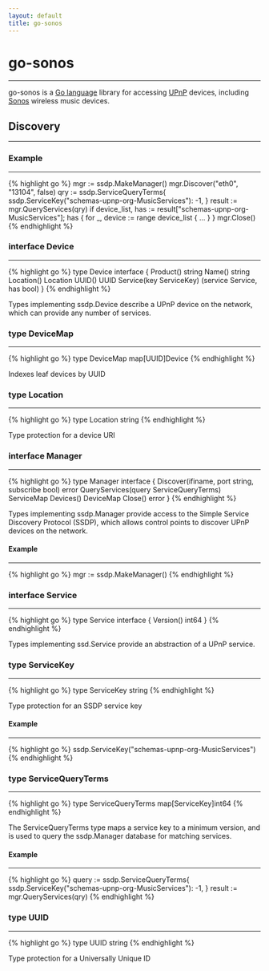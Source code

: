 ```yaml
---
layout: default
title: go-sonos
---
```


# go-sonos
******

go-sonos is a [Go language](http://golang.org/ "The Go Programming Language") library for accessing [UPnP](http://en.wikipedia.org/wiki/Universal_Plug_and_Play "Universal Plug and Play - Wikipedia, the free encyclopedia") devices, including [Sonos](http://www.sonos.com "Sonos WIRELESS Hifi") wireless music devices.

## Discovery
******

### Example
******
{% highlight go %}
mgr := ssdp.MakeManager()
mgr.Discover("eth0", "13104", false)
qry := ssdp.ServiceQueryTerms{
        ssdp.ServiceKey("schemas-upnp-org-MusicServices"): -1,
}
result := mgr.QueryServices(qry)
if device_list, has := result["schemas-upnp-org-MusicServices"]; has {
        for _, device := range device_list {
                ...
        }
}
mgr.Close()
{% endhighlight %}

### interface Device
******

{% highlight go %}
type Device interface {
	Product() string
	Name() string
	Location() Location
	UUID() UUID
	Service(key ServiceKey) (service Service, has bool)
}
{% endhighlight %}

Types implementing ssdp.Device describe a UPnP device on the network,
which can provide any number of services.

### type DeviceMap
******

{% highlight go %}
type DeviceMap map[UUID]Device
{% endhighlight %}

Indexes leaf devices by UUID

### type Location
******

{% highlight go %}
type Location string
{% endhighlight %}

Type protection for a device URI

### interface Manager
******

{% highlight go %}
type Manager interface {
	Discover(ifiname, port string, subscribe bool) error
	QueryServices(query ServiceQueryTerms) ServiceMap
	Devices() DeviceMap
	Close() error
}
{% endhighlight %}

Types implementing ssdp.Manager provide access to the Simple Service
Discovery Protocol (SSDP), which allows control points to discover UPnP
devices on the network.

#### Example
******
{% highlight go %}
mgr := ssdp.MakeManager()
{% endhighlight %}

### interface Service
******

{% highlight go %}
type Service interface {
    Version() int64
}
{% endhighlight %}

Types implementing ssd.Service provide an abstraction of a UPnP service.

### type ServiceKey
******

{% highlight go %}
type ServiceKey string
{% endhighlight %}

Type protection for an SSDP service key

#### Example
******

{% highlight go %}
ssdp.ServiceKey("schemas-upnp-org-MusicServices")
{% endhighlight %}

### type ServiceQueryTerms
******

{% highlight go %}
type ServiceQueryTerms map[ServiceKey]int64
{% endhighlight %}

The ServiceQueryTerms type maps a service key to a minimum version,
and is used to query the ssdp.Manager database for matching services.

#### Example
******

{% highlight go %}
query := ssdp.ServiceQueryTerms{
        ssdp.ServiceKey("schemas-upnp-org-MusicServices"): -1,
}
result := mgr.QueryServices(qry)
{% endhighlight %}

### type UUID
******

{% highlight go %}
type UUID string
{% endhighlight %}

Type protection for a Universally Unique ID

